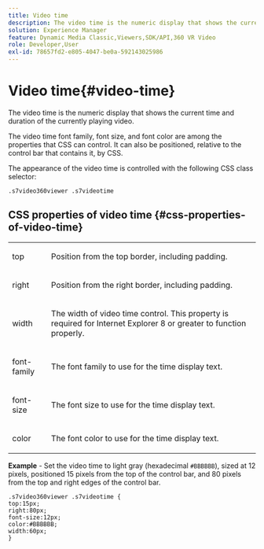 ```yaml
---
title: Video time
description: The video time is the numeric display that shows the current time and duration of the currently playing video.
solution: Experience Manager
feature: Dynamic Media Classic,Viewers,SDK/API,360 VR Video
role: Developer,User
exl-id: 78657fd2-e805-4047-be0a-592143025986
---
```

# Video time{#video-time}

The video time is the numeric display that shows the current time and duration of the currently playing video.

<!--<a id="section_061E550C1C1D4DB2BD663A898895B38C"></a>-->

The video time font family, font size, and font color are among the properties that CSS can control. It can also be positioned, relative to the control bar that contains it, by CSS.

The appearance of the video time is controlled with the following CSS class selector:

```
.s7video360viewer .s7videotime
```

## CSS properties of video time {#css-properties-of-video-time}

<table id="table_C48C56E696304C9BAFEE71BA9EA9A174"> 
 <tbody> 
  <tr> 
   <td colname="col1"> <p> <span class="codeph"> top </span> </p> </td> 
   <td colname="col2"> <p>Position from the top border, including padding. </p> </td> 
  </tr> 
  <tr> 
   <td colname="col1"> <p> <span class="codeph"> right </span> </p> </td> 
   <td colname="col2"> <p>Position from the right border, including padding. </p> </td> 
  </tr> 
  <tr> 
   <td colname="col1"> <p> <span class="codeph"> width </span> </p> </td> 
   <td colname="col2"> <p> The width of video time control. This property is required for Internet Explorer 8 or greater to function properly. </p> </td> 
  </tr> 
  <tr> 
   <td colname="col1"> <p> <span class="codeph"> font-family </span> </p> </td> 
   <td colname="col2"> <p>The font family to use for the time display text. </p> </td> 
  </tr> 
  <tr> 
   <td colname="col1"> <p> <span class="codeph"> font-size </span> </p> </td> 
   <td colname="col2"> <p>The font size to use for the time display text. </p> </td> 
  </tr> 
  <tr> 
   <td colname="col1"> <p> <span class="codeph"> color </span> </p> </td> 
   <td colname="col2"> <p>The font color to use for the time display text. </p> </td> 
  </tr> 
 </tbody> 
</table>

**Example** - Set the video time to light gray (hexadecimal `#BBBBBB`), sized at 12 pixels, positioned 15 pixels from the top of the control bar, and 80 pixels from the top and right edges of the control bar.

```
.s7video360viewer .s7videotime { 
top:15px; 
right:80px; 
font-size:12px; 
color:#BBBBBB; 
width:60px;  
}
```
